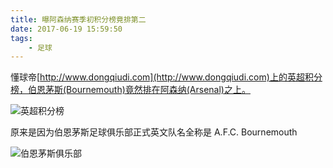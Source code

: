 ```yaml
---
title: 曝阿森纳赛季初积分榜竟排第二
date: 2017-06-19 15:59:50
tags:
    - 足球
---
```

懂球帝[http://www.dongqiudi.com](http://www.dongqiudi.com)上的英超积分榜，伯恩茅斯(Bournemouth)竟然排在阿森纳(Arsenal)之上。

![英超积分榜](http://blog-source.dodomogu.com/posts/WX20170619-154532@2x.png)

原来是因为伯恩茅斯足球俱乐部正式英文队名全称是 A.F.C. Bournemouth

![伯恩茅斯俱乐部](http://blog-source.dodomogu.com/posts/WX20170619-160307@2x.png)
